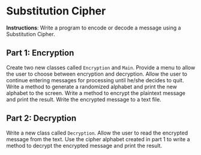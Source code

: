 # Substitution Cipher

**Instructions**: Write a program to encode or decode a message using a Substitution Cipher.

## Part 1: Encryption

Create two new classes called `Encryption` and `Main`. Provide a menu to allow the user to choose between encryption and decryption. Allow the user to continue entering messages for processing until he/she decides to quit. Write a method to generate a randomized alphabet and print the new alphabet to the screen. Write a method to encrypt the plaintext message and print the result. Write the encrypted message to a text file.

## Part 2: Decryption

Write a new class called `Decryption`. Allow the user to read the encrypted message from the text. Use the cipher alphabet created in part 1 to write a method to decrypt the encrypted message and print the result.

